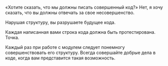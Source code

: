 «Хотите сказать, что мы должны писать совершенный код?»
Нет, я хочу сказать, что вы должны отвечать за свое несовершенство. 

Нарушая структуру, вы разрушаете будущее кода.

Каждая написанная вами строка кода должна быть протестирована. Точка.

Каждый раз при работе с модулем следует понемногу совершенствовать его структуру.
Всегда совершайте добрые дела в коде, когда вам представится такая возможность.

